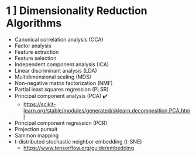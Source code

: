 
 # 1 ] Dimensionality Reduction Algorithms

- Canonical correlation analysis (CCA)
- Factor analysis
- Feature extraction
- Feature selection
- Independent component analysis (ICA)
- Linear discriminant analysis (LDA)
- Multidimensional scaling (MDS)
- Non-negative matrix factorization (NMF)
- Partial least squares regression (PLSR)
- Principal component analysis (PCA) :heavy_check_mark: 
    - https://scikit-learn.org/stable/modules/generated/sklearn.decomposition.PCA.html
- Principal component regression (PCR)
- Projection pursuit
- Sammon mapping
- t-distributed stochastic neighbor embedding (t-SNE)
    - https://www.tensorflow.org/guide/embedding
